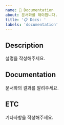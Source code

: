 ```yaml
---
name: 🔧 Documentation
about: 문서화를 해야합니다.
title: '📋 Docs: '
labels: 'documentation'
---
```


## Description

설명을 작성해주세요.

## Documentation

문서화의 결과를 알려주세요.

## ETC

기타사항을 작성해주세요.